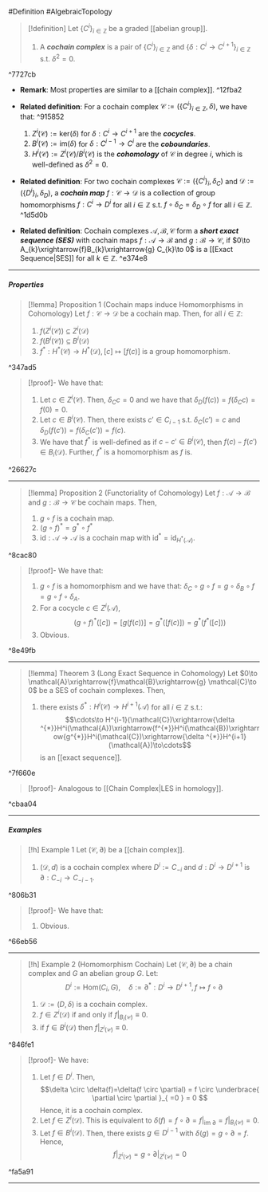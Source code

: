 #Definition #AlgebraicTopology 

> [!definition]
> Let $\{ C^i \}_{i\in \mathbb{Z}}$ be a graded [[abelian group]].
> 1. A ***cochain complex*** is a pair of $\{ C^i \}_{i\in \mathbb{Z}}$ and $\{ \delta:C^i\to C^{i+1} \}_{i\in \mathbb{Z}}$ s.t. $\delta^{2}=0$.

^7727cb

- **Remark**: Most properties are similar to a [[chain complex]]. ^12fba2
- **Related definition**: For a cochain complex $\mathcal{C}:=(\{ C^i\}_{i\in \mathbb{Z}},\delta)$, we have that: ^915852
	1. $Z^i(\mathcal{C}):=\text{ker}(\delta)$ for $\delta:C^i\to C^{i+1}$ are the ***cocycles***.
	2. $B^i(\mathcal{C}):=\text{im}(\delta)$ for $\delta:C^{i-1}\to C^i$ are the ***coboundaries***.
	3. $H^i(\mathcal{C}):=Z^i(\mathcal{C}) / B^i(\mathcal{C})$ is the ***cohomology*** of $\mathcal{C}$ in degree $i$, which is well-defined as $\delta^{2}=0$. 
- **Related definition**: For two cochain complexes $\mathcal{C}:=(\{ C^i \}_{i},\delta_{C})$ and $\mathcal{D}:=(\{ D^i \}_{i},\delta_{D})$, a ***cochain map*** $f:\mathcal{C}\to \mathcal{D}$ is a collection of group homomorphisms $f:C^i\to D^i$ for all $i\in \mathbb{Z}$ s.t. $f \circ \delta_{C}=\delta_{D} \circ f$ for all $i\in\mathbb{Z}$. 
 ^1d5d0b

- **Related definition**: Cochain complexes $\mathcal{A},\mathcal{B},\mathcal{C}$ form a ***short exact sequence (SES)*** with cochain maps $f:\mathcal{A}\to \mathcal{B}$ and $g:\mathcal{B}\to \mathcal{C}$, if $0\to A_{k}\xrightarrow{f}B_{k}\xrightarrow{g} C_{k}\to 0$ is a [[Exact Sequence|SES]] for all $k\in \mathbb{Z}$. ^e374e8
---

##### Properties
> [!lemma] Proposition 1 (Cochain maps induce Homomorphisms in Cohomology)
> Let $f:\mathcal{C}\to \mathcal{D}$ be a cochain map. Then, for all $i\in \mathbb{Z}$:
> 1. $f(Z^i(\mathcal{C}))\subseteq Z^i(\mathcal{D})$
> 2. $f(B^i(\mathcal{C}))\subseteq B^i(\mathcal{D})$
> 3. $f^{*}:H^{*}(\mathcal{C})\to H^{*}(\mathcal{D}),[c]\mapsto[f(c)]$ is a group homomorphism.

^347ad5

> [!proof]-
> We have that:
> 1. Let $c\in Z^i(\mathcal{C})$. Then, $\delta_{C} c=0$ and we have that $\delta_{D}(f(c))=f(\delta_{C}c)=f(0)=0$.
> 2. Let $c\in B^i(\mathcal{C})$. Then, there exists $c'\in C_{i-1}$ s.t. $\delta_{C}(c')=c$ and  $\delta_{D}(f(c'))=f(\delta_{C}(c'))=f(c)$.
> 3. We have that $f^{*}$ is well-defined as if $c-c'\in B^i(\mathcal{C})$, then $f(c)-f(c')\in B_{i}(\mathcal{D})$. Further, $f^{*}$ is a homomorphism as $f$ is. 

^26627c

---
> [!lemma] Proposition 2 (Functoriality of Cohomology)
> Let $f:\mathcal{A}\to \mathcal{B}$ and $g:\mathcal{B}\to \mathcal{C}$ be cochain maps. Then, 
> 1. $g \circ f$ is a cochain map.
> 2. $(g\circ f)^{*}=g^{*}\circ f^{*}$
> 3. $\text{id}:\mathcal{A}\to \mathcal{A}$ is a cochain map with $\text{id}^{*}=\text{id}_{H^{*}(\mathcal{A})}$.

^8cac80

> [!proof]-
> We have that:
> 1. $g\circ f$ is a homomorphism and we have that: $\delta_{C} \circ  g \circ  f=g \circ  \delta_{B} \circ  f=g \circ  f  \circ  \delta_{A}$.
> 2. For a cocycle $c\in Z^i(\mathcal{A})$, $$(g\circ f)^{*}([c])=[g(f(c))]=g^{*}([f(c)])=g^{*}(f^{*}([c]))$$
> 3. Obvious. 

^8e49fb

---
> [!lemma] Theorem 3 (Long Exact Sequence in Cohomology)
> Let $0\to \mathcal{A}\xrightarrow{f}\mathcal{B}\xrightarrow{g} \mathcal{C}\to 0$ be a SES of cochain complexes. Then, 
> 1. there exists $\delta ^{*}:H^i(\mathcal{C})\to H^{i+1}(\mathcal{A})$ for all $i\in \mathbb{Z}$ s.t.:
> $$\cdots\to H^{i-1}(\mathcal{C})\xrightarrow{\delta ^{*}}H^i(\mathcal{A})\xrightarrow{f^{*}}H^i(\mathcal{B})\xrightarrow{g^{*}}H^i(\mathcal{C})\xrightarrow{\delta ^{*}}H^{i+1}(\mathcal{A})\to\cdots$$is an [[exact sequence]].

^7f660e

> [!proof]-
> Analogous to [[Chain Complex|LES in homology]].

^cbaa04

---
##### Examples
> [!h] Example 1 
> Let $(\mathcal{C},\partial)$ be a [[chain complex]].
> 1. $(\mathcal{D},d)$ is a cochain complex where $D^i:=C_{-i}$ and $d:D^i\to D^{i+1}$ is $\partial:C_{-i}\to C_{-i-1}$. 

^806b31

> [!proof]-
> We have that: 
> 1. Obvious.

^66eb56


---
> [!h] Example 2 (Homomorphism Cochain)
>  Let $(\mathcal{C},\partial)$ be a chain complex and $G$ an abelian group $G$. Let:
>   $$D^i:= \text{Hom}(C_{i},G),\quad \delta:=\partial ^{*}:D^i\to D^{i+1},f\mapsto f \circ  \partial$$
>   1. $\mathcal{D}:=(D,\delta)$ is a cochain complex.
>   2. $f\in Z^i(\mathcal{D})$ if and only if $f|_{B_{i}(\mathcal{C})}\equiv 0$.
>   3. if $f\in B^i(\mathcal{D})$ then $f|_{Z^i(\mathcal{C})}\equiv 0$.

^846fe1

> [!proof]-
> We have:
> 1. Let $f\in D^i$. Then, $$\delta \circ  \delta(f)=\delta(f \circ  \partial) = f \circ  \underbrace{ \partial \circ  \partial }_{ =0 } = 0 $$Hence, it is a cochain complex.
> 2. Let $f\in Z^i(\mathcal{D})$. This is equivalent to $\delta(f) = f \circ \partial= f|_{\text{im }\partial}=f|_{B_{i}(\mathcal{C})}= 0$. 
> 3. Let $f\in B^i(\mathcal{D})$. Then, there exists $g\in D^{i-1}$ with $\delta(g)=g \circ \partial =f$. Hence, $$f|_{Z^i(\mathcal{C})}=g \circ  \partial|_{Z^i(\mathcal{C})}=0$$

^fa5a91

---
